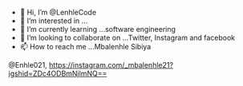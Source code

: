 - 👋 Hi, I’m @LenhleCode
- 👀 I’m interested in ...
- 🌱 I’m currently learning ...software engineering 
- 💞️ I’m looking to collaborate on ...Twitter, Instagram and facebook
- 📫 How to reach me ...Mbalenhle Sibiya

@Enhle021, https://instagram.com/_mbalenhle21?igshid=ZDc4ODBmNjlmNQ==



<!---
LenhleCode/LenhleCode is a ✨ special ✨ repository because its `README.md` (this file) appears on your GitHub profile.
You can click the Preview link to take a look at your changes.
--->
